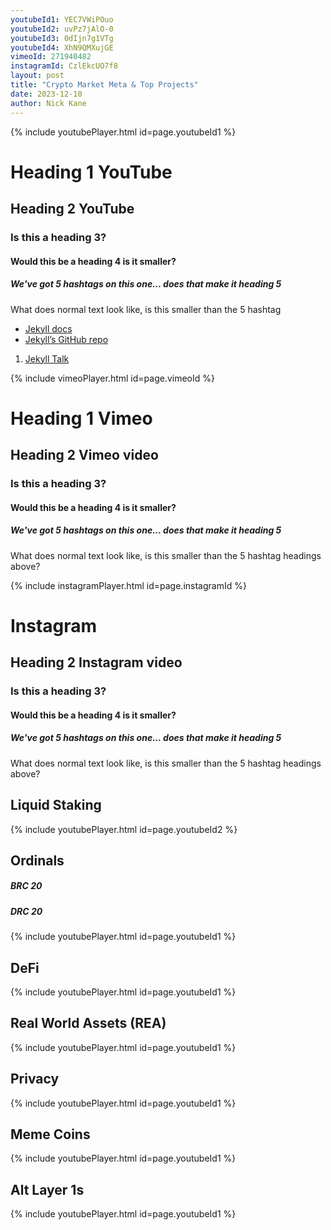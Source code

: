 ```yaml
---
youtubeId1: YEC7VWiPOuo
youtubeId2: uvPz7jAlO-0
youtubeId3: 0dIjn7g1VTg
youtubeId4: XhN9QMXujGE
vimeoId: 271940482
instagramId: CzlEkcUO7f8
layout: post
title: "Crypto Market Meta & Top Projects"
date: 2023-12-10
author: Nick Kane
---
```


{% include youtubePlayer.html id=page.youtubeId1 %}

# Heading 1 YouTube
## Heading 2 YouTube
### Is this a heading 3? 
#### Would this be a heading 4 is it smaller?
##### We've got 5 hashtags on this one... does that make it heading 5
What does normal text look like, is this smaller than the 5 hashtag 

- [Jekyll docs][jekyll-docs] 
- [Jekyll’s GitHub repo][jekyll-gh]
1. [Jekyll Talk][jekyll-talk]

[jekyll-docs]: https://jekyllrb.com/docs/home
[jekyll-gh]:   https://github.com/jekyll/jekyll
[jekyll-talk]: https://talk.jekyllrb.com/




{% include vimeoPlayer.html id=page.vimeoId %}

# Heading 1 Vimeo
## Heading 2 Vimeo video
### Is this a heading 3? 
#### Would this be a heading 4 is it smaller?
##### We've got 5 hashtags on this one... does that make it heading 5
What does normal text look like, is this smaller than the 5 hashtag headings above? 


{% include instagramPlayer.html id=page.instagramId %}

# Instagram
## Heading 2 Instagram video
### Is this a heading 3? 
#### Would this be a heading 4 is it smaller?
##### We've got 5 hashtags on this one... does that make it heading 5
What does normal text look like, is this smaller than the 5 hashtag headings above? 


## Liquid Staking 

{% include youtubePlayer.html id=page.youtubeId2 %}

## Ordinals
##### BRC 20
##### DRC 20

{% include youtubePlayer.html id=page.youtubeId1 %}


## DeFi 

{% include youtubePlayer.html id=page.youtubeId1 %}


## Real World Assets (REA)

{% include youtubePlayer.html id=page.youtubeId1 %}


## Privacy

{% include youtubePlayer.html id=page.youtubeId1 %}


## Meme Coins

{% include youtubePlayer.html id=page.youtubeId1 %}


## Alt Layer 1s

{% include youtubePlayer.html id=page.youtubeId1 %}



## 


